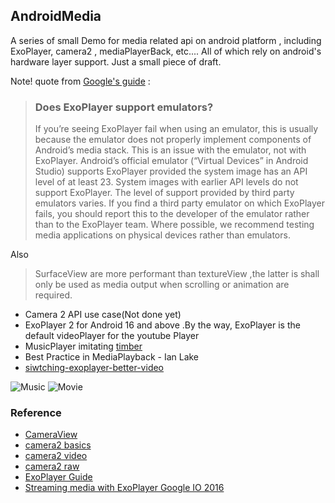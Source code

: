 ## AndroidMedia
 A series of small Demo for media related api on android platform , including ExoPlayer, camera2 , mediaPlayerBack, etc.... All of which rely on android's hardware layer support. Just a small piece of draft.

Note! quote from [Google's guide](https://google.github.io/ExoPlayer/faqs.html) :

> ### Does ExoPlayer support emulators?
>
> If you’re seeing ExoPlayer fail when using an emulator,
> this is usually because the emulator does not properly implement components of Android’s media stack.
> This is an issue with the emulator, not with ExoPlayer. Android’s official emulator (“Virtual Devices” in Android Studio)
> supports ExoPlayer provided the system image has an API level of at least 23. System images with earlier API levels do not support ExoPlayer.
> The level of support provided by third party emulators varies. If you find a third party emulator on which ExoPlayer fails,
> you should report this to the developer of the emulator rather than to the ExoPlayer team. Where possible,
> we recommend testing media applications on physical devices rather than emulators.

Also

> SurfaceView are more performant than textureView ,the latter is shall only be used as media output when scrolling or animation are required.

- Camera 2 API use case(Not done yet)
-  ExoPlayer 2 for Android 16 and above .By the way, ExoPlayer is the default videoPlayer for the youtube Player
-  MusicPlayer imitating [timber](https://github.com/naman14/Timber)
-  Best Practice in MediaPlayback - Ian Lake
- [siwtching-exoplayer-better-video](https://realm.io/news/360andev-effie-barak-switching-exoplayer-better-video-android/)

![Music](https://github.com/Haldir65/androidMedia/blob/master/art/snapshot20170304225245.jpg)
![Movie](https://github.com/Haldir65/androidMedia/blob/master/art/snapshot20170304225305.jpg)




### Reference
- [CameraView](https://github.com/google/cameraview)
- [camera2 basics](https://github.com/googlesamples/android-Camera2Basic)
- [camera2 video](https://github.com/googlesamples/android-Camera2Video)
- [camera2 raw](https://github.com/googlesamples/android-Camera2Raw)
- [ExoPlayer Guide](https://google.github.io/ExoPlayer/guide.html)
- [Streaming media with ExoPlayer Google IO 2016](https://www.youtube.com/watch?v=vOzOZ7hRr00)





